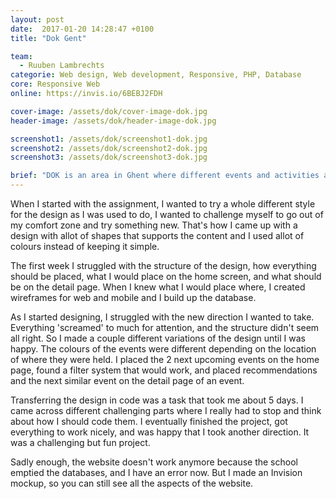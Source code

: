 ```yaml
---
layout: post
date:  2017-01-20 14:28:47 +0100
title: "Dok Gent"

team:
  - Ruuben Lambrechts
categorie: Web design, Web development, Responsive, PHP, Database
core: Responsive Web
online: https://invis.io/6BEBJ2FDH

cover-image: /assets/dok/cover-image-dok.jpg
header-image: /assets/dok/header-image-dok.jpg

screenshot1: /assets/dok/screenshot1-dok.jpg
screenshot2: /assets/dok/screenshot2-dok.jpg
screenshot3: /assets/dok/screenshot3-dok.jpg

brief: "DOK is an area in Ghent where different events and activities are held. We had to create a website for DOK, that showed all their activities and events. It had to be a responsive website, that showed all the info about DOK and where the user could filter the events from an overview."
---
```

When I started with the assignment, I wanted to try a whole different style for the design as I was used to do, I wanted to challenge myself to go out of my comfort zone and try something new. That's how I came up with a design with allot of shapes that supports the content and I used allot of colours instead of keeping it simple.

The first week I struggled with the structure of the design, how everything should be placed, what I would place on the home screen, and what should be on the detail page. When I knew what I would place where, I created wireframes for web and mobile and I build up the database.

As I started designing, I struggled with the new direction I wanted to take. Everything 'screamed' to much for attention, and the structure didn't seem all right. So I made a couple different variations of the design until I was happy. The colours of the events were different depending on the location of where they were held. I placed the 2 next upcoming events on the home page, found a filter system that would work, and placed recommendations and the next similar event on the detail page of an event.

Transferring the design in code was a task that took me about 5 days. I came across different challenging parts where I really had to stop and think about how I should code them. I eventually finished the project, got everything to work nicely, and was happy that I took another direction. It was a challenging but fun project.

Sadly enough, the website doesn't work anymore because the school emptied the databases, and I have an error now. But I made an Invision mockup, so you can still see all the aspects of the website.
